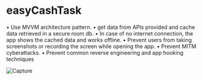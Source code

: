 # easyCashTask

• Use MVVM architecture pattern.
• get data from APIs provided and cache data retrieved in a secure room db.
• In case of no internet connection, the app shows the cached data and works offline.
• Prevent users from taking screenshots or recording the screen while opening the app.
• Prevent MITM cyberattacks.
• Prevent common reverse engineering and app hooking techniques 

![Capture](https://github.com/alimahmoud0096/easyCashTask/assets/92761756/764f5985-8a03-4108-8caf-1d12fd419de8)
